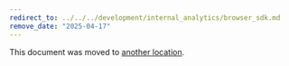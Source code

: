 ```yaml
---
redirect_to: ../../../development/internal_analytics/browser_sdk.md
remove_date: "2025-04-17"
---
```


<!-- markdownlint-disable -->
<!-- vale off -->

This document was moved to [another location](../../../development/internal_analytics/browser_sdk.md).

<!-- This redirect file can be deleted after <2025-04-17>. -->
<!-- Redirects that point to other docs in the same project expire in three months. -->
<!-- Redirects that point to docs in a different project or site (for example, link is not relative and starts with `https:`) expire in one year. -->
<!-- Before deletion, see: https://docs.gitlab.com/ee/development/documentation/redirects.html -->
